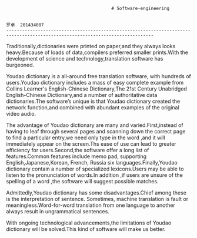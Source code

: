                                             # Software-engineering
      
                                                                                              罗卓  201434087
    ------------------------------------------------------------------------------------------------------------------------------                                                                                                    
Traditionally,dictionaries were printed on paper,and they always looks heavy.Because of loads of data,compilers preferred smaller prints.With the development of science and technology,translation software has burgeoned.


Youdao dictionary is a all-around free translation software, with hundreds of users.Youdao dictionary includes a mass of easy complete example from Collins Learner's English-Chinese Dictionary,The 21st Century Unabridged English-Chinese Dictionary,and a number of authoritative data dictionaries.The software’s unique is that Youdao dictionary created the network function,and combined with abundant examples of the original video audio.

The advantage of Youdao dictionary are many and varied.First,instead of having to leaf through several pages and scanning down the correct page to find a particular entry,we need only type in the word ,and it will immediately appear on the screen.Ths ease of use can lead to greater efficiency for users.Second,the software offer a long list of features.Common features include memo pad, supporting English,Japanese,Korean, French, Russia six languages.Finally,Youdao dictionary contain a number of specialized lexicons.Users may be able to listen to the pronunciation of words.In addition ,if users are unsure of the spelling of a word ,the software will suggest possible matches.


Admittedly,Youdao dictionary has some disadvantages.Chief among these is the interpretation of sentence. Sometimes, machine translation is fault or meaningless.Word-for-word translation from one language to another always result in ungrammatical sentences.


With ongoing technological advancements,the limitations of Youdao dictionary will be solved.This kind of software will make us better.
